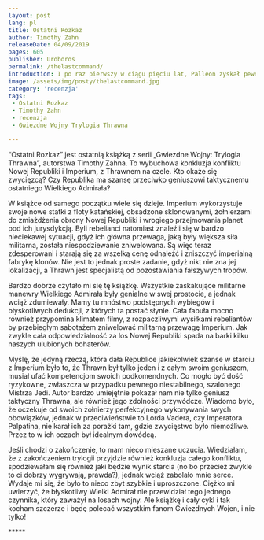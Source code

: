 ```yaml
---
layout: post
lang: pl
title: Ostatni Rozkaz
author: Timothy Zahn
releaseDate: 04/09/2019
pages: 605
publisher: Uroboros
permalink: /thelastcommand/
introduction: I po raz pierwszy w ciągu pięciu lat, Palleon zyskał pewność, że stare Imperium odeszło. Nowe Imperium, z Wielkim Admirałem Thrawnem na czele, właśnie się narodziło.
image: /assets/img/posty/thelastcommand.jpg
category: 'recenzja'
tags:
 - Ostatni Rozkaz
 - Timothy Zahn
 - recenzja
 - Gwiezdne Wojny Trylogia Thrawna

---
```


  “Ostatni Rozkaz” jest ostatnią książką z serii „Gwiezdne Wojny: Trylogia Thrawna”, autorstwa Timothy Zahna. To wybuchowa konkluzja konfliktu Nowej Republiki i Imperium, z Thrawnem na czele. Kto okaże się zwycięzcą? Czy Republika ma szansę przeciwko geniuszowi taktycznemu ostatniego Wielkiego Admirała?

  W książce od samego początku wiele się dzieje. Imperium wykorzystuje swoje nowe statki z floty katańskiej, obsadzone sklonowanymi, żołnierzami do zmiażdżenia obrony Nowej Republiki i wrogiego przejmowania planet pod ich jurysdykcją. Byli rebelianci natomiast znaleźli się w bardzo nieciekawej sytuacji, gdyż ich główna przewaga, jaką były większa siła militarna, została niespodziewanie zniwelowana. Są więc teraz zdesperowani i starają się za wszelką cenę odnaleźć i zniszczyć imperialną fabrykę klonów. Nie jest to jednak proste zadanie, gdyż nikt nie zna jej lokalizacji, a Thrawn jest specjalistą od pozostawiania fałszywych tropów.

  Bardzo dobrze czytało mi się tę książkę. Wszystkie zaskakujące militarne manewry Wielkiego Admirała były genialne w swej prostocie, a jednak wciąż zdumiewały. Mamy tu mnóstwo podstępnych wybiegów i błyskotliwych dedukcji, z których ta postać słynie. Cała fabuła mocno również przypomina klimatem filmy, z rozpaczliwymi wysiłkami rebeliantów by przebiegłym sabotażem zniwelować militarną przewagę Imperium. Jak zwykle cała odpowiedzialność za los Nowej Republiki spada na barki kilku naszych ulubionych bohaterów.

  Myślę, że jedyną rzeczą, która dała Republice jakiekolwiek szanse w starciu z Imperium było to, że Thrawn był tylko jeden i z całym swoim geniuszem, musiał ufać kompetencjom swoich podkomendnych. Co mogło być dość ryzykowne, zwłaszcza w przypadku pewnego niestabilnego, szalonego Mistrza Jedi. Autor bardzo umiejętnie pokazał nam nie tylko geniusz taktyczny Thrawna, ale również jego zdolności przywódcze. Wiadomo było, że oczekuje od swoich żołnierzy perfekcyjnego wykonywania swych obowiązków, jednak w przeciwieństwie to Lorda Vadera, czy Imperatora Palpatina, nie karał ich za porażki tam, gdzie zwycięstwo było niemożliwe. Przez to w ich oczach był idealnym dowódcą.

  Jeśli chodzi o zakończenie, to mam nieco mieszane uczucia. Wiedziałam, że z zakończeniem trylogii przyjdzie również konkluzja całego konfliktu, spodziewałam się również jaki będzie wynik starcia (no bo przecież zwykle to ci dobrzy wygrywają, prawda?), jednak wciąż zabolało mnie serce. Wydaje mi się, że było to nieco zbyt szybkie i uproszczone. Ciężko mi uwierzyć, że błyskotliwy Wielki Admirał nie przewidział tego jednego czynnika, który zaważył na losach wojny. Ale książkę i cały cykl i tak kocham szczerze i będę polecać wszystkim fanom Gwiezdnych Wojen, i nie tylko!

  \*\*\*\*\*
